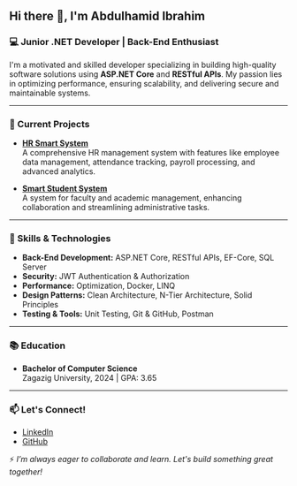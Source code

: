 ## Hi there 👋, I'm Abdulhamid Ibrahim

### 💻 Junior .NET Developer | Back-End Enthusiast

I'm a motivated and skilled developer specializing in building high-quality software solutions using **ASP.NET Core** and **RESTful APIs**. My passion lies in optimizing performance, ensuring scalability, and delivering secure and maintainable systems.

---

### 🔭 Current Projects
- **[HR Smart System](https://github.com/abdulhamidibrahim/Aktitec.HrSystem)**  
  A comprehensive HR management system with features like employee data management, attendance tracking, payroll processing, and advanced analytics.

- **[Smart Student System](https://github.com/abdulhamidibrahim/CollegeSystemProject)**  
  A system for faculty and academic management, enhancing collaboration and streamlining administrative tasks.

---

### 🌟 Skills & Technologies
- **Back-End Development:** ASP.NET Core, RESTful APIs, EF-Core, SQL Server  
- **Security:** JWT Authentication & Authorization  
- **Performance:** Optimization, Docker, LINQ  
- **Design Patterns:** Clean Architecture, N-Tier Architecture, Solid Principles  
- **Testing & Tools:** Unit Testing, Git & GitHub, Postman  

---

### 📚 Education
- **Bachelor of Computer Science**  
  Zagazig University, 2024 | GPA: 3.65  

---

### 📫 Let's Connect!
- [LinkedIn](https://www.linkedin.com/in/abdulhamidibrahim512)
- [GitHub](https://github.com/abdulhamidibrahim)

⚡ *I’m always eager to collaborate and learn. Let's build something great together!*
